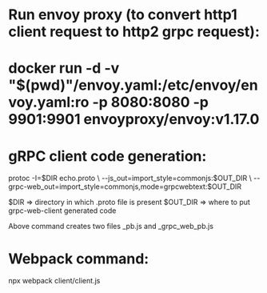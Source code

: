 <h1>Run envoy proxy (to convert http1 client request to http2 grpc request):<h1>
docker run -d -v "$(pwd)"/envoy.yaml:/etc/envoy/envoy.yaml:ro  -p 8080:8080 -p 9901:9901 envoyproxy/envoy:v1.17.0

<h1>gRPC client code generation:</h1>
protoc -I=$DIR echo.proto \
    --js_out=import_style=commonjs:$OUT_DIR \
    --grpc-web_out=import_style=commonjs,mode=grpcwebtext:$OUT_DIR

$DIR => directory in which .proto file is present
$OUT_DIR => where to put grpc-web-client generated code

Above command creates two files _pb.js and _grpc_web_pb.js

<h1>Webpack command:</h1>
npx webpack client/client.js 


